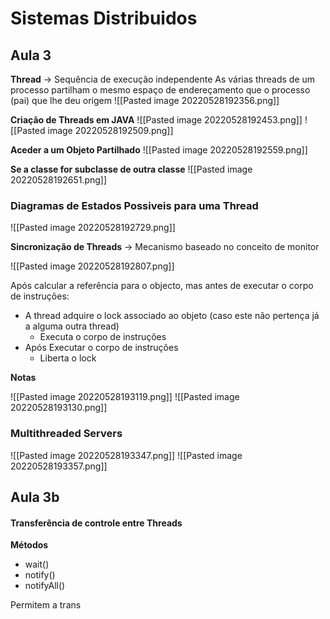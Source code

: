 # Sistemas Distribuidos

## Aula 3
**Thread** -> Sequência de execução independente
As várias threads de um processo partilham o mesmo espaço de endereçamento que o processo (pai) que lhe deu origem
![[Pasted image 20220528192356.png]]

**Criação de Threads em JAVA**
![[Pasted image 20220528192453.png]]
![[Pasted image 20220528192509.png]]

**Aceder a um Objeto Partilhado**
![[Pasted image 20220528192559.png]]

**Se a classe for subclasse de outra classe**
![[Pasted image 20220528192651.png]]

### Diagramas de Estados Possiveis para uma Thread
![[Pasted image 20220528192729.png]]

**Sincronização de Threads** -> Mecanismo baseado no conceito de monitor

![[Pasted image 20220528192807.png]]

Após calcular a referência para o objecto, mas antes de executar o corpo de instruções:

- A thread adquire o lock associado ao objeto (caso este não pertença já a alguma outra thread)
	- Executa o corpo de instruções
- Após Executar o corpo de instruções
	- Liberta o lock

**Notas**

![[Pasted image 20220528193119.png]]
![[Pasted image 20220528193130.png]]

### Multithreaded Servers

![[Pasted image 20220528193347.png]]
![[Pasted image 20220528193357.png]]

## Aula 3b

#### Transferência de controle entre Threads

**Métodos**
- wait()
- notify()
- notifyAll()

Permitem a trans
